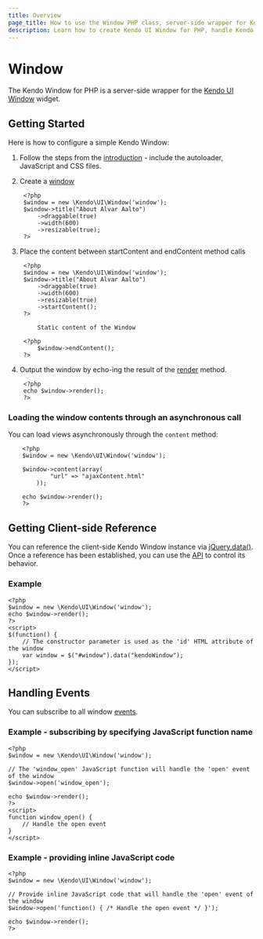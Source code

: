 ```yaml
---
title: Overview
page_title: How to use the Window PHP class, server-side wrapper for Kendo UI Window widget
description: Learn how to create Kendo UI Window for PHP, handle Kendo UI Window Events, access an existing window.
---
```


# Window

The Kendo Window for PHP is a server-side wrapper for the [Kendo UI Window](/api/web/window) widget.

## Getting Started

Here is how to configure a simple Kendo Window:

1. Follow the steps from the [introduction](/php/introduction) - include the autoloader, JavaScript and CSS files.
2. Create a [window](/api/wrappers/php/Kendo/UI/Window)

        <?php
        $window = new \Kendo\UI\Window('window');
        $window->title("About Alvar Aalto")
            ->draggable(true)
            ->width(600)
            ->resizable(true);
        ?>

3. Place the content between startContent and endContent method calls

        <?php
        $window = new \Kendo\UI\Window('window');
        $window->title("About Alvar Aalto")
            ->draggable(true)
            ->width(600)
            ->resizable(true)
            ->startContent();
        ?>

            Static content of the Window

        <?php
            $window->endContent();
        ?>

4. Output the window by echo-ing the result of the [render](/api/wrappers/php/Kendo/UI/Widget#render) method.

        <?php
        echo $window->render();
        ?>

### Loading the window contents through an asynchronous call

You can load views asynchronously through the `content` method:

        <?php
        $window = new \Kendo\UI\Window('window');

        $window->content(array(
                "url" => "ajaxContent.html"
            ));

        echo $window->render();
        ?>

## Getting Client-side Reference

You can reference the client-side Kendo Window instance via [jQuery.data()](http://api.jquery.com/jQuery.data/).
Once a reference has been established, you can use the [API](/api/web/window#methods) to control its behavior.

### Example

    <?php
    $window = new \Kendo\UI\Window('window');
    echo $window->render();
    ?>
    <script>
    $(function() {
        // The constructor parameter is used as the 'id' HTML attribute of the window
        var window = $("#window").data("kendoWindow");
    });
    </script>

## Handling Events

You can subscribe to all window [events](/api/web/window#events).

### Example - subscribing by specifying JavaScript function name

    <?php
    $window = new \Kendo\UI\Window('window');

    // The 'window_open' JavaScript function will handle the 'open' event of the window
    $window->open('window_open');

    echo $window->render();
    ?>
    <script>
    function window_open() {
        // Handle the open event
    }
    </script>

### Example - providing inline JavaScript code

    <?php
    $window = new \Kendo\UI\Window('window');

    // Provide inline JavaScript code that will handle the 'open' event of the window
    $window->open('function() { /* Handle the open event */ }');

    echo $window->render();
    ?>

